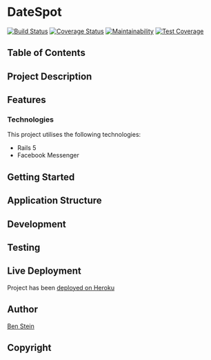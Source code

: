 # DateSpot

[![Build Status](https://travis-ci.org/bpstein/datespot-bot.svg?branch=master)](https://travis-ci.org/bpstein/datespot-bot)
[![Coverage Status](https://coveralls.io/repos/github/bpstein/datespot-bot/badge.svg)](https://coveralls.io/github/bpstein/datespot-bot)
[![Maintainability](https://api.codeclimate.com/v1/badges/423179b4af00d0679ab1/maintainability)](https://codeclimate.com/github/bpstein/datespot-bot/maintainability)
[![Test Coverage](https://api.codeclimate.com/v1/badges/423179b4af00d0679ab1/test_coverage)](https://codeclimate.com/github/bpstein/datespot-bot/test_coverage)

## Table of Contents

## Project Description

## Features
### Technologies
This project utilises the following technologies:
* Rails 5
* Facebook Messenger

## Getting Started

## Application Structure

## Development

## Testing

## Live Deployment
Project has been [deployed on Heroku](http://.herokuapp.com/)

## Author
[Ben Stein](https://github.com/bpstein)

## Copyright